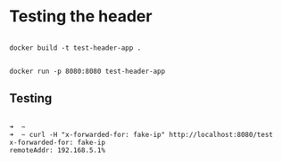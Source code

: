 # Testing the header

```

docker build -t test-header-app .

```

```

docker run -p 8080:8080 test-header-app

```


## Testing

```

➜  ~
➜  ~ curl -H "x-forwarded-for: fake-ip" http://localhost:8080/test
x-forwarded-for: fake-ip
remoteAddr: 192.168.5.1%                                                                                                         

```